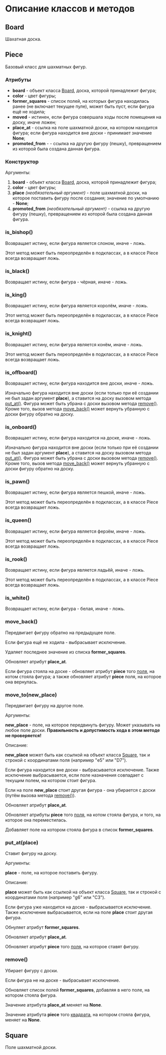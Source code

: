 # Описание классов и методов

## Board

Шахатная доска.

## Piece

Базовый класс для шахматных фигур.

### Атрибуты

* **board** - объект класса [Board](#board), доска, которой принадлежит фигура;
* **color** - цвет фигуры;
* **former_squares** - список полей, на которых фигура находилась ранее
(не включает текущее пуле), может быть пуст, если фигура ещё не ходила;
* **moved** - истинен, если фигура совершала ходы после помещения на доску,
иначе ложен;
* **place_at** - ссылка на поле шахматной доски, на котором находится фигура;
если фигура находится вне доски - принимает значение **None**;
* **promoted_from** - - ссылка на другую фигуру (пешку), превращением из
которой была создана данная фигура.

### Конструктор

Аргументы:

1. **board** - объект класса [Board](#board), доска, которой принадлежит фигура;
2. **color** - цвет фигуры;
3. **place** *(необязательный аргумент)* - поле шахматной доски, на которое
поставить фигуру после создания; значение по умолчанию - **None**;
4. **promoted_from** *(необязательный аргумент)* - ссылка на другую фигуру
(пешку), превращением из которой была создана данная фигура.

### is_bishop()

Возвращает истину, если фигура является слоном, иначе - ложь.

Этот метод может быть переопределён в подклассах, а в классе Piece всегда
возвращает ложь.

### is_black()

Возвращает истину, если фигура - чёрная, иначе - ложь.

### is_king()

Возвращает истину, если фигура является королём, иначе - ложь.

Этот метод может быть переопределён в подклассах, а в классе Piece всегда
возвращает ложь.

### is_knight()

Возвращает истину, если фигура является конём, иначе - ложь.

Этот метод может быть переопределён в подклассах, а в классе Piece всегда
возвращает ложь.

### is_offboard()

Возвращает истину, если фигура находится вне доски, иначе - ложь.

Изначально фигура находится вне доски (если только при её создании не был
задан аргумент **place**), а ставится на доску вызовом метода
[put_at()](#put_atplace). Фигура может быть убрана с доски вызовом метода
[remove()](#remove). Кроме того, вызов метода [move_back()](#move_back) может
вернуть убранную с доски фигуру обратно на доску.

### is_onboard()

Возвращает истину, если фигура находится на доске, иначе - ложь.

Изначально фигура находится вне доски (если только при её создании не был
задан аргумент **place**), а ставится на доску вызовом метода
[put_at()](#put_atplace). Фигура может быть убрана с доски вызовом метода
[remove()](#remove). Кроме того, вызов метода [move_back()](#move_back) может
вернуть убранную с доски фигуру обратно на доску.

### is_pawn()

Возвращает истину, если фигура является пешкой, иначе - ложь.

Этот метод может быть переопределён в подклассах, а в классе Piece всегда
возвращает ложь.

### is_queen()

Возвращает истину, если фигура является ферзём, иначе - ложь.

Этот метод может быть переопределён в подклассах, а в классе Piece всегда
возвращает ложь.

### is_rook()

Возвращает истину, если фигура является ладьёй, иначе - ложь.

Этот метод может быть переопределён в подклассах, а в классе Piece всегда
возвращает ложь.

### is_white()

Возвращает истину, если фигура - белая, иначе - ложь.

### move_back()

Передвигает фигуру обратно на предыдущее поле.

Если фигура ещё не ходила - выбрасывает исключение.

Удаляет последнее значение из списка **former_squares**.

Обновляет атрибут **place_at**.

Если фигура стояла на доске - обновляет атрибут **piece** того [поля](#square),
на котом стояла фигура; а также обновляет атрибут **piece** поля, на которое
она вернулась.

### move_to(new_place)

Передвигает фигуру на другое поле.

Аргументы:

**new_place** - поле, на которое передвинуть фигуру. Может указывать на любое
поле доски. **Правильность и допустимость хода в этом методе не проверяется!**

Описание:

**new_place** может быть как ссылкой на объект класса [Square](#square), так и
строкой с координатами поля (например "e5" или "D7").

Если фигура находится вне доски - выбрасывается исключение. Также исключение
выбрасывается, если поле назначения совпадает с текущим полем, на котором
стоит фигура.

Если на поле **new_place** стоит другая фигура - она убирается с доски (путём
вызова метода [remove()](#remove)).

Обновляет атрибут **place_at**.

Обновляет атрибуты **piece** того [поля](#square), на котом стояла фигура, и
того, на которое она переместилась.

Добавляет поле на котором стояла фигура в список **former_squares**.

### put_at(place)

Ставит фигуру на доску.

Аргументы:

**place** - поле, на которое поставить фигуру.

Описание:

**place** может быть как ссылкой на объект класса [Square](#square), так и
строкой с координатами поля (например "g6" или "C3").

Если фигура уже находится на доске - выбрасывается исключение. Также исключение
выбрасывается, если на поле **place** стоит другая фигура.

Обнуляет атрибут **former_squares**.

Обновляет атрибут **place_at**.

Обновляет атрибут **piece** того [поля](#square), на которое ставят фигуру.

### remove()

Убирает фигуру с доски.

Если фигура не на доске - выбрасывает исключение.

Обновляет список полей **former_squares**, добавляя в него поле, на котором
стояла фигура.

Значение атрибута **place_at** меняет на **None**.

Значение атрибута **piece** того [квадрата](#square), на котором стояла
фигура, меняет на **None**.

## Square

Поле шахматной доски.

